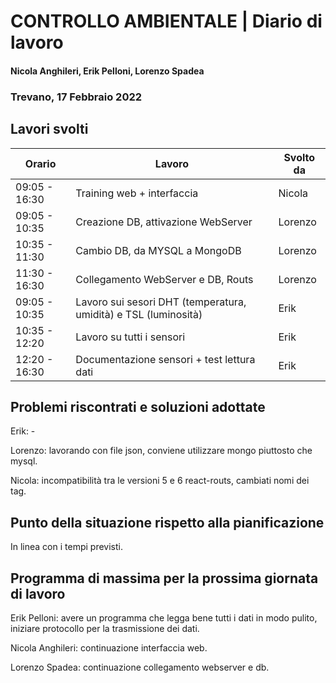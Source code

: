 # CONTROLLO AMBIENTALE | Diario di lavoro
#### Nicola Anghileri, Erik Pelloni, Lorenzo Spadea
### Trevano, 17 Febbraio 2022

## Lavori svolti

|Orario        |Lavoro                                         |Svolto da                  |
|--------------|-----------------------------------------------|---------------------------|
|09:05 - 16:30 |Training web + interfaccia                     | Nicola                    |
|09:05 - 10:35 |Creazione DB, attivazione WebServer            | Lorenzo                   |
|10:35 - 11:30 |Cambio DB, da MYSQL a MongoDB                  | Lorenzo                   |
|11:30 - 16:30 |Collegamento WebServer e DB, Routs             | Lorenzo                   |
|09:05 - 10:35 |Lavoro sui sesori DHT (temperatura, umidità) e TSL (luminosità) | Erik     |
|10:35 - 12:20 |Lavoro su tutti i sensori                      | Erik                      |
|12:20 - 16:30 |Documentazione sensori + test lettura dati     | Erik                      |

##  Problemi riscontrati e soluzioni adottate

Erik: -

Lorenzo: lavorando con file json, conviene utilizzare mongo piuttosto che mysql.

Nicola: incompatibilità tra le versioni 5 e 6 react-routs, cambiati nomi dei tag.

## Punto della situazione rispetto alla pianificazione

In linea con i tempi previsti.

## Programma di massima per la prossima giornata di lavoro

Erik Pelloni: avere un programma che legga bene tutti i dati in modo pulito,
iniziare protocollo per la trasmissione dei dati.

Nicola Anghileri: continuazione interfaccia web.

Lorenzo Spadea: continuazione collegamento webserver e db.